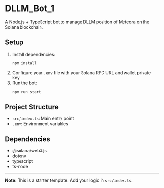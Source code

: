 # DLLM_Bot_1

A Node.js + TypeScript bot to manage DLLM position of Meteora on the Solana blockchain.

## Setup

1. Install dependencies:
   ```bash
   npm install
   ```
2. Configure your `.env` file with your Solana RPC URL and wallet private key.
3. Run the bot:
   ```bash
   npm run start
   ```

## Project Structure
- `src/index.ts`: Main entry point
- `.env`: Environment variables

## Dependencies
- @solana/web3.js
- dotenv
- typescript
- ts-node

---

**Note:** This is a starter template. Add your logic in `src/index.ts`.
